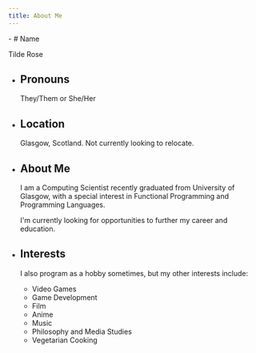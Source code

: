 ```yaml
---
title: About Me
---
```


<article class="aboutme">
- # Name

  Tilde Rose

- # Pronouns

  They/Them or She/Her

- # Location

  Glasgow, Scotland. Not currently looking to relocate.

- # About Me

  I am a Computing Scientist recently graduated from University of Glasgow, with a special interest in Functional Programming and Programming Languages.
  
   I'm currently looking for opportunities to further my career and education.

- # Interests 

  I also program as a hobby sometimes, but my other interests include:
    - Video Games
    - Game Development
    - Film
    - Anime
    - Music
    - Philosophy and Media Studies
    - Vegetarian Cooking
  
</article>

